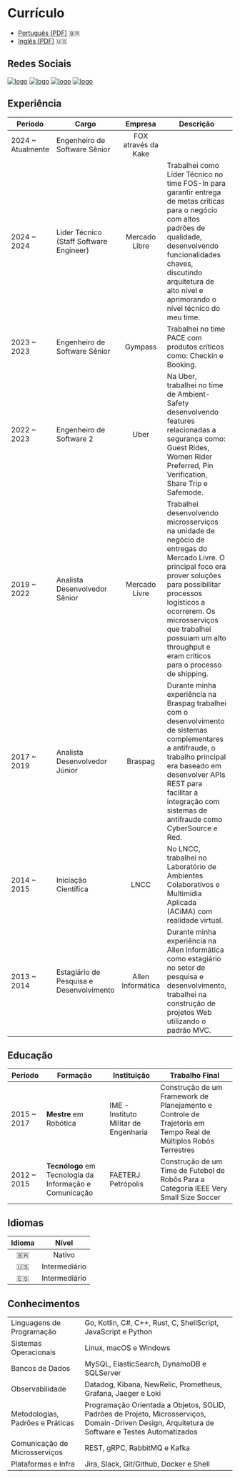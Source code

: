 # Currículo

* [Português (PDF)](https://github.com/johnfercher/software/blob/main/assets/docs/resumes/portuguese.pdf) :brazil:
* [Inglês (PDF)](https://github.com/johnfercher/software/blob/main/assets/docs/resumes/english.pdf) :us:

## Redes Sociais

[![logo](https://img.shields.io/badge/LinkedIn-0077B5?style=for-the-badge&logo=linkedin&logoColor=white)](https://www.linkedin.com/in/johnathan-fercher/)
[![logo](https://img.shields.io/badge/GitHub-100000?style=for-the-badge&logo=github&logoColor=white)](https://github.com/johnfercher)
[![logo](https://img.shields.io/badge/Medium-12100E?style=for-the-badge&logo=medium&logoColor=white)](https://medium.com/@johnfercher)
[![logo](https://img.shields.io/badge/Bluesky-1285FE?style=for-the-badge&logo=bluesky&logoColor=white)](https://bsky.app/profile/johnfercher.bsky.social)

## Experiência

| Período           | Cargo                                    |       Empresa       | Descrição                                                                                                                                                                                                                                                                                    |   Languages   |
|-------------------|------------------------------------------|:-------------------:|----------------------------------------------------------------------------------------------------------------------------------------------------------------------------------------------------------------------------------------------------------------------------------------------|:-------------:|
| 2024 ~ Atualmente | Engenheiro de Software Sênior            | FOX através da Kake |                                                                                                                                                                                                                                                                                              |     :us:      |
| 2024 ~ 2024       | Lider Técnico (Staff Software Engineer)  |    Mercado Libre    | Trabalhei como Líder Técnico no time FOS-In para garantir entrega de metas criticas para o negócio com altos padrões de qualidade, desenvolvendo funcionalidades chaves, discutindo arquitetura de alto nível e aprimorando o nível técnico do meu time.                                     | :es: :brazil: |
| 2023 ~ 2023       | Engenheiro de Software Sênior            |       Gympass       | Trabalhei no time PACE com produtos críticos como: Checkin e Booking.                                                                                                                                                                                                                        | :us: :brazil: |
| 2022 ~ 2023       | Engenheiro de Software 2                 |        Uber         | Na Uber, trabalhei no time de Ambient-Safety desenvolvendo features relacionadas a segurança como: Guest Rides, Women Rider Preferred, Pin Verification, Share Trip e Safemode.                                                                                                              | :us: :brazil: |
| 2019 ~ 2022       | Analista Desenvolvedor Sênior            |    Mercado Livre    | Trabalhei desenvolvendo microsserviços na unidade de negócio de entregas do Mercado Livre. O principal foco era prover soluções para possibilitar processos logísticos a ocorrerem. Os microsserviços que trabalhei possuiam um alto throughput e eram críticos para o processo de shipping. | :es: :brazil: |
| 2017 ~ 2019       | Analista Desenvolvedor Júnior            |       Braspag       | Durante minha experiência na Braspag trabalhei com o desenvolvimento de sistemas complementares a antifraude, o trabalho principal era baseado em desenvolver APIs REST para facilitar a integração com sistemas de antifraude como CyberSource e Red.                                       |   :brazil:    |
| 2014 ~ 2015       | Iniciação Científica                     |        LNCC         | No LNCC, trabalhei no Laboratório de Ambientes Colaborativos e Multimídia Aplicada (ACiMA) com realidade virtual.                                                                                                                                                                            |   :brazil:    |
| 2013 ~ 2014       | Estagiário de Pesquisa e Desenvolvimento |  Allen Informática  | Durante minha experiência na Allen Informática como estagiário no setor de pesquisa e desenvolvimento, trabalhei na construção de projetos Web utilizando o padrão MVC.                                                                                                                      |   :brazil:    |

## Educação

| Período     | Formação                                                | Instituição                           | Trabalho Final                                                                                                  |
|-------------|---------------------------------------------------------|---------------------------------------|-----------------------------------------------------------------------------------------------------------------|
| 2015 ~ 2017 | **Mestre** em Robótica                                  | IME - Instituto Militar de Engenharia | Construção de um Framework de Planejamento e Controle de Trajetória em Tempo Real de Múltiplos Robôs Terrestres |
| 2012 ~ 2015 | **Tecnólogo** em Tecnologia da Informação e Comunicação | FAETERJ Petrópolis                    | Construção de um Time de Futebol de Robôs Para a Categoria IEEE Very Small Size Soccer                          |

## Idiomas

|  Idioma  |     Nível     |
|:--------:|:-------------:|
| :brazil: |    Nativo     |
|   :us:   | Intermediário |
|   :es:   | Intermediário |

## Conhecimentos

|                                  |                                                                                                                                                  |
|----------------------------------|--------------------------------------------------------------------------------------------------------------------------------------------------|
| Linguagens de Programação        | Go, Kotlin, C#, C++, Rust, C, ShellScript, JavaScript e Python                                                                                   |
| Sistemas Operacionais            | Linux, macOS e Windows                                                                                                                           |
| Bancos de Dados                  | MySQL, ElasticSearch, DynamoDB e SQLServer                                                                                                       |
| Observabilidade                  | Datadog, Kibana, NewRelic, Prometheus, Grafana, Jaeger e Loki                                                                                    |
| Metodologias, Padrões e Práticas | Programação Orientada a Objetos, SOLID, Padrões de Projeto, Microsserviços, Domain-Driven Design, Arquitetura de Software e Testes Automatizados |
| Comunicação de Microsserviços    | REST, gRPC, RabbitMQ e Kafka                                                                                                                     |
| Plataformas e Infra              | Jira, Slack, Git/Github, Docker e Shell                                                                                                          |